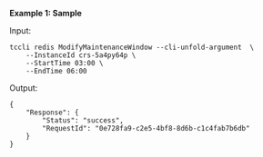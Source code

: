 **Example 1: Sample**



Input: 

```
tccli redis ModifyMaintenanceWindow --cli-unfold-argument  \
    --InstanceId crs-5a4py64p \
    --StartTime 03:00 \
    --EndTime 06:00
```

Output: 
```
{
    "Response": {
        "Status": "success",
        "RequestId": "0e728fa9-c2e5-4bf8-8d6b-c1c4fab7b6db"
    }
}
```

